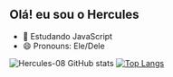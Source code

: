 ## Olá! eu sou o Hercules

- 🌱 Estudando JavaScript
- 😄 Pronouns: Ele/Dele


![Hercules-08 GitHub stats](https://github-readme-stats.vercel.app/api?username=hercules-08&count_private=true&theme=tokyonight)
[![Top Langs](https://github-readme-stats.vercel.app/api/top-langs/?username=hercules-08&hide_progress=true&theme=tokyonight)](https://github.com/hercules-08/github-readme-stats)
